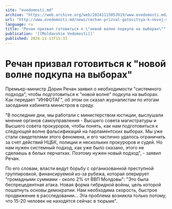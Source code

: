 ```yaml
---
site: "evedomosti.md"
archive: "https://web.archive.org/web/20241115053919/www.evedomosti.md/news/rechan-prizval-gotovitsya-k-novoj-volne-podkupa-na-vyborah"
url: "http://www.evedomosti.md/news/rechan-prizval-gotovitsya-k-novoj-volne-podkupa-na-vyborah"
language: ru
title: "Речан призвал готовиться к \"новой волне подкупа на выборах\""
publication: '[[Moldavskie Vedomosti]]'
published: 2024-11-13T15:33
---
```


# Речан призвал готовиться к "новой волне подкупа на выборах"

Премьер-министр Дорин Речан заявил о необходимости "системного подхода", чтобы подготовиться к "новой волне" подкупа на выборах. Как передает "ИНФОТАГ", об этом он сказал журналистам по итогам заседания кабинета министров в среду.

"В последние дни, мы работали с министерством юстиции, выслушали мнение органов самоуправления - Высшего совета магистратуры и Высшего совета прокуроров, чтобы понять, как нам подготовиться к следующей волне фальсификаций на парламентских выборах. Мы уже стали свидетелями этого феномена, и его частично удалось ограничить за счет действий НЦБК, полиции и нескольких прокуроров и судей. Но нам нужен системный подход, как уже было сказано, этого не сделаешь в белых перчатках. Поэтому нужен новый подход", - заявил Речан.

По его словам, власти ведут борьбу с организованной преступной группировкой, финансируемой из-за рубежа, которая оперирует "громадными суммами - около 2% от ВВП Молдовы": "Это была беспрецедентная атака. Новая форма гибридной войны, цель которой пошатнуть основы демократии. Нам необходима скорость, быстрое продвижение в расследовании... Эта проблема возникла только потому, что 15-20 человек не находятся сейчас в тюрьме".